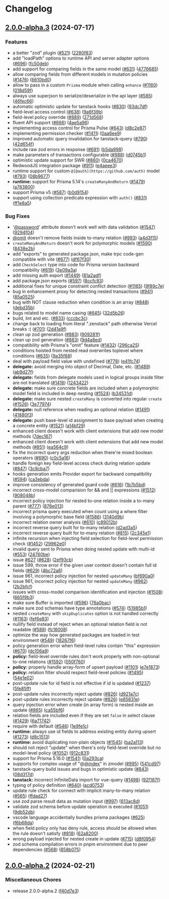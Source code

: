 # Changelog

## [2.0.0-alpha.3](https://github.com/Eliav2/zenstack/compare/v2.0.0-alpha.2...v2.0.0-alpha.3) (2024-07-17)


### Features

* a better "zod" plugin ([#521](https://github.com/Eliav2/zenstack/issues/521)) ([2280f83](https://github.com/Eliav2/zenstack/commit/2280f83cd7f1f597fddfd6ab0c99417200124452))
* add "loadPath" options to runtime API and server adapter options ([#696](https://github.com/Eliav2/zenstack/issues/696)) ([fc50deb](https://github.com/Eliav2/zenstack/commit/fc50deb6e70acc78dcb66b17e564a6fc84475970))
* add support for comparing fields in the same model ([#631](https://github.com/Eliav2/zenstack/issues/631)) ([4776685](https://github.com/Eliav2/zenstack/commit/477668579e3d95e7371ca752244ad2e319a96477))
* allow comparing fields from different models in mutation policies ([#1476](https://github.com/Eliav2/zenstack/issues/1476)) ([6610bd0](https://github.com/Eliav2/zenstack/commit/6610bd09f8d43b62b073044bb60a8a3cc40ef9e2))
* allow to pass in a custom `Prisma` module when calling `enhance` ([#1160](https://github.com/Eliav2/zenstack/issues/1160)) ([018d59f](https://github.com/Eliav2/zenstack/commit/018d59f58295cee4530b9650c49dc868251029dd))
* always use superjson to serialize/deserialize in the api layer ([#585](https://github.com/Eliav2/zenstack/issues/585)) ([46fec66](https://github.com/Eliav2/zenstack/commit/46fec666c3af971010c69e467f08f55830655441))
* automatic optimistic update for tanstack hooks ([#830](https://github.com/Eliav2/zenstack/issues/830)) ([93dc7df](https://github.com/Eliav2/zenstack/commit/93dc7df472427a4546ba71ec3703135d2d638ded))
* field-level access control ([#638](https://github.com/Eliav2/zenstack/issues/638)) ([9a6f39b](https://github.com/Eliav2/zenstack/commit/9a6f39bdb8940f7cef89fd7ee423658b8ed4c49f))
* field-level policy override ([#889](https://github.com/Eliav2/zenstack/issues/889)) ([271d568](https://github.com/Eliav2/zenstack/commit/271d568ad3695e85f216ad7a293d9b9e802e7aaa))
* fluent API support ([#666](https://github.com/Eliav2/zenstack/issues/666)) ([4ae5a96](https://github.com/Eliav2/zenstack/commit/4ae5a96ee2976dedbdb0b207f48c082c48b3f9ce))
* implementing access control for Prisma Pulse ([#643](https://github.com/Eliav2/zenstack/issues/643)) ([d8c2e87](https://github.com/Eliav2/zenstack/commit/d8c2e8717e5fd3facb177443c8ef1baec89a81d5))
* implementing permission checker ([#1411](https://github.com/Eliav2/zenstack/issues/1411)) ([0aa6ee9](https://github.com/Eliav2/zenstack/commit/0aa6ee961bab005705287184b670ae9a3a57f06d))
* improved automatic query invalidation for tanstack-query ([#790](https://github.com/Eliav2/zenstack/issues/790)) ([42d654f](https://github.com/Eliav2/zenstack/commit/42d654fcfaa40b09fde578db79792c69e1e3b908))
* include raw zod errors in response ([#691](https://github.com/Eliav2/zenstack/issues/691)) ([b5da998](https://github.com/Eliav2/zenstack/commit/b5da998b7fa11c19b85cebd0956803d854332b4d))
* make parameters of transactions configurable ([#988](https://github.com/Eliav2/zenstack/issues/988)) ([d0745b1](https://github.com/Eliav2/zenstack/commit/d0745b149a5ce6abfef546de0b9243ddc4f6e765))
* optimistic update support for SWR ([#860](https://github.com/Eliav2/zenstack/issues/860)) ([0ca4670](https://github.com/Eliav2/zenstack/commit/0ca46704f4c02b7d3e69470c68601835f426da59))
* RedwoodJS integration package ([#911](https://github.com/Eliav2/zenstack/issues/911)) ([e4aeee3](https://github.com/Eliav2/zenstack/commit/e4aeee32ae3a5ab1718fd1daa2f93043fb68a8d5))
* runtime support for custom `@[@auth](https://github.com/auth)` model ([#793](https://github.com/Eliav2/zenstack/issues/793)) ([08b9677](https://github.com/Eliav2/zenstack/commit/08b967735c938de1e770a2409c36c5a50173b01d))
* **runtime:** support for Prisma 5.14's `createManyAndReturn` ([#1479](https://github.com/Eliav2/zenstack/issues/1479)) ([a783800](https://github.com/Eliav2/zenstack/commit/a7838000ba509db6191c7ed93329eaaa02325692))
* support Prisma v5 ([#587](https://github.com/Eliav2/zenstack/issues/587)) ([b0d9154](https://github.com/Eliav2/zenstack/commit/b0d9154270a89c6c93c7a8f1aada85c413d16d6f))
* support using collection predicate expression with `auth()` ([#831](https://github.com/Eliav2/zenstack/issues/831)) ([ff1e8a5](https://github.com/Eliav2/zenstack/commit/ff1e8a5e98ec94337f08576a29ffbee07ba8fd88))


### Bug Fixes

* '[@password](https://github.com/password)' attribute doesn't work well with data validation ([#1547](https://github.com/Eliav2/zenstack/issues/1547)) ([9294f04](https://github.com/Eliav2/zenstack/commit/9294f04d4f0befba586e2f20a088707090724080))
* [@omit](https://github.com/omit) doesn't remove fields inside to-many relation ([#993](https://github.com/Eliav2/zenstack/issues/993)) ([a4d3f15](https://github.com/Eliav2/zenstack/commit/a4d3f15746269257bc7fb56332766e3f598e2996))
* `createManyAndReturn` doesn't work  for polymorphic models ([#1590](https://github.com/Eliav2/zenstack/issues/1590)) ([8438e2b](https://github.com/Eliav2/zenstack/commit/8438e2b4f7e1517d0f0f0682c5b400559afd66d6))
* add "exports" to generated package.json, make trpc code-gen compatible with vite ([#677](https://github.com/Eliav2/zenstack/issues/677)) ([df67f30](https://github.com/Eliav2/zenstack/commit/df67f301119db23e5048464de2f73bff1a2adffc))
* add `CheckSelect` type into code for Prisma version backward compatibility ([#619](https://github.com/Eliav2/zenstack/issues/619)) ([3e09a3a](https://github.com/Eliav2/zenstack/commit/3e09a3a6646ae0f6e393cc0f92991c9b5d0c4d29))
* add missing auth export ([#1449](https://github.com/Eliav2/zenstack/issues/1449)) ([81a2adf](https://github.com/Eliav2/zenstack/commit/81a2adfe43c958ffe1645d24bcfb119a3daf8edd))
* add package.json exports ([#597](https://github.com/Eliav2/zenstack/issues/597)) ([8ccfc93](https://github.com/Eliav2/zenstack/commit/8ccfc93ba8135ced89754fbd912a02fe11962a53))
* additional fixes for unique constraint conflict detection ([#1165](https://github.com/Eliav2/zenstack/issues/1165)) ([9f89c7e](https://github.com/Eliav2/zenstack/commit/9f89c7ea76adfa73406843e3c2f222ea0bfcb969))
* bug in enhancement proxy for detecting nested transactions ([#941](https://github.com/Eliav2/zenstack/issues/941)) ([85a0525](https://github.com/Eliav2/zenstack/commit/85a052594c447120ecc8123d30c7b098afcc8841))
* bug with NOT clause reduction when condition is an array ([#848](https://github.com/Eliav2/zenstack/issues/848)) ([debd35b](https://github.com/Eliav2/zenstack/commit/debd35b3531262c4df453653cbee10dc85baf222))
* bugs related to model name casing ([#645](https://github.com/Eliav2/zenstack/issues/645)) ([32d5b26](https://github.com/Eliav2/zenstack/commit/32d5b262cacdd03209a56027e4c2cbda1bc408c0))
* build, lint and etc. ([#833](https://github.com/Eliav2/zenstack/issues/833)) ([cccbc3c](https://github.com/Eliav2/zenstack/commit/cccbc3c82ad522d40bc76ad7b84b1305d378b1db))
* change back to loading from literal ".zenstack" path otherwise Vercel breaks :( ([#701](https://github.com/Eliav2/zenstack/issues/701)) ([2d41a9f](https://github.com/Eliav2/zenstack/commit/2d41a9fcffab2fa228356a5cc45b4c2ecd62fd63))
* clean up zod generation ([#883](https://github.com/Eliav2/zenstack/issues/883)) ([909281f](https://github.com/Eliav2/zenstack/commit/909281f8090734322c0cab09d0187b6b5e813c9a))
* clean up zod generation ([#883](https://github.com/Eliav2/zenstack/issues/883)) ([9d4a8ed](https://github.com/Eliav2/zenstack/commit/9d4a8ede7d42d1966fd5a12d64a5992092f4bc7d))
* compatibility with Prisma's "omit" feature ([#1432](https://github.com/Eliav2/zenstack/issues/1432)) ([296ca25](https://github.com/Eliav2/zenstack/commit/296ca259c8dd3e38fa988378df4a9e351a11b20b))
* conditions hoisted from nested read overwrites toplevel where conditions ([#635](https://github.com/Eliav2/zenstack/issues/635)) ([9a35f88](https://github.com/Eliav2/zenstack/commit/9a35f88c059ff4e616d1f54b1e0e01c3c5ce6e19))
* deal with payload field value with undefined ([#778](https://github.com/Eliav2/zenstack/issues/778)) ([e41fc74](https://github.com/Eliav2/zenstack/commit/e41fc747c5a8389d820820c5f8fd95ee13717160))
* **delegate:** avoid merging into object of Decimal, Date, etc. ([#1489](https://github.com/Eliav2/zenstack/issues/1489)) ([ab9d27f](https://github.com/Eliav2/zenstack/commit/ab9d27f669388764139eb42caeef1bb9f19c7524))
* **delegate:** fields from delegate models used in logical groups inside filter are not translated ([#1418](https://github.com/Eliav2/zenstack/issues/1418)) ([1243422](https://github.com/Eliav2/zenstack/commit/12434220a5328ec3885a35f7fc1481788fc536e2))
* **delegate:** make sure concrete fields are included when a polymorphic model field is included in deep nesting ([#1524](https://github.com/Eliav2/zenstack/issues/1524)) ([b34531d](https://github.com/Eliav2/zenstack/commit/b34531dcd47b875aae083d1a820aa896f3766c8b))
* **delegate:** make sure nested `createMany` is converted into regular `create` ([#1526](https://github.com/Eliav2/zenstack/issues/1526)) ([3e77974](https://github.com/Eliav2/zenstack/commit/3e77974c74cb33496d9568fa1d95727449e18522))
* **delegate:** null reference when reading an optional relation ([#1491](https://github.com/Eliav2/zenstack/issues/1491)) ([41880f3](https://github.com/Eliav2/zenstack/commit/41880f38d2ee71545aa2ce9f2e6ac8f5575c717d))
* **delegate:** push base-level id assignment to base payload when creating a concrete entity ([#1521](https://github.com/Eliav2/zenstack/issues/1521)) ([a14bf29](https://github.com/Eliav2/zenstack/commit/a14bf29de4d903c0a226a1604991dd760cbf8614))
* enhanced client doesn't work with client extensions that add new model methods ([7dec167](https://github.com/Eliav2/zenstack/commit/7dec167b8c3bb03c3cae57e6566b223bfce57cca))
* enhanced client doesn't work with client extensions that add new model methods ([#851](https://github.com/Eliav2/zenstack/issues/851)) ([ea564c9](https://github.com/Eliav2/zenstack/commit/ea564c93e9ca2a888c0e53216633d66c733f6beb))
* fix the incorrect query args reduction when there're mixed boolean operators ([#690](https://github.com/Eliav2/zenstack/issues/690)) ([c0c5a16](https://github.com/Eliav2/zenstack/commit/c0c5a164c50c15c8d1982f331cbcac4eae5138b7))
* handle foreign key field-level access check during relation update ([#847](https://github.com/Eliav2/zenstack/issues/847)) ([3c8cba7](https://github.com/Eliav2/zenstack/commit/3c8cba71b283d6029087971fc3b160892d0d143e))
* hooks generation emits Provider export for backward compatibility ([#594](https://github.com/Eliav2/zenstack/issues/594)) ([ca3ebda](https://github.com/Eliav2/zenstack/commit/ca3ebdae4e213d3901bb5834fd9ebf1217da94a7))
* improve consistency of generated guard code ([#616](https://github.com/Eliav2/zenstack/issues/616)) ([1b7b5bd](https://github.com/Eliav2/zenstack/commit/1b7b5bda3f5106d31b7f5e70be27158fb8217600))
* incorrect cross-model comparision for && and || expressions ([#1512](https://github.com/Eliav2/zenstack/issues/1512)) ([908048b](https://github.com/Eliav2/zenstack/commit/908048b01430ff6552e8df558d5b5905136ea5cc))
* incorrect policy injection for nested to-one relation inside a to-many parent ([#777](https://github.com/Eliav2/zenstack/issues/777)) ([876e013](https://github.com/Eliav2/zenstack/commit/876e01392112ed369cde37cb77ca983126f2d881))
* incorrect prisma query executed when count using a where filter involving a polymorphic base field ([#1586](https://github.com/Eliav2/zenstack/issues/1586)) ([3140d9b](https://github.com/Eliav2/zenstack/commit/3140d9bee91171665a8f1f69b8939a38643f9cb1))
* incorrect relation owner analysis ([#610](https://github.com/Eliav2/zenstack/issues/610)) ([c89012b](https://github.com/Eliav2/zenstack/commit/c89012bcb8d32588cc7f5a1df19088292e571cec))
* incorrect reverse query built for to-many relation ([d2ad3a5](https://github.com/Eliav2/zenstack/commit/d2ad3a59f93a74189c29d3ee2960fc887b14851c))
* incorrect reverse query built for to-many relation ([#815](https://github.com/Eliav2/zenstack/issues/815)) ([2c345e1](https://github.com/Eliav2/zenstack/commit/2c345e1d4fe7274b7a08c1178afccede1d694327))
* infinite recursion when injecting field selection for field-level permission check ([#1452](https://github.com/Eliav2/zenstack/issues/1452)) ([29962e0](https://github.com/Eliav2/zenstack/commit/29962e0b48a73ae6d42f43f2575048ba9cf6a953))
* invalid query sent to Prisma when doing nested update with multi-id ([#553](https://github.com/Eliav2/zenstack/issues/553)) ([24760be](https://github.com/Eliav2/zenstack/commit/24760be0f6286089c58df893ec1ae9c192ba17e2))
* issue [#627](https://github.com/Eliav2/zenstack/issues/627) ([#628](https://github.com/Eliav2/zenstack/issues/628)) ([2ef93cb](https://github.com/Eliav2/zenstack/commit/2ef93cb932e7aed6923cd3d7e69069d0c9ff161b))
* issue 599, throw error if the given user context doesn't contain full id fields ([#629](https://github.com/Eliav2/zenstack/issues/629)) ([4bc72a8](https://github.com/Eliav2/zenstack/commit/4bc72a8b93558059a80dc465dc408da33b0adba3))
* issue 961, incorrect policy injection for nested `updateMany` ([bf690a0](https://github.com/Eliav2/zenstack/commit/bf690a072771ab95907a8f56079c4f6aaf655849))
* issue 961, incorrect policy injection for nested `updateMany` ([#962](https://github.com/Eliav2/zenstack/issues/962)) ([2b2bfcf](https://github.com/Eliav2/zenstack/commit/2b2bfcff965f9a70ff2764e6fbc7613b6f061685))
* issues with cross-model comparison identification and injection ([#1508](https://github.com/Eliav2/zenstack/issues/1508)) ([665f9b3](https://github.com/Eliav2/zenstack/commit/665f9b33b58acc5170c4ccb8e73be525fbb89734))
* make sure Buffer is imported ([#596](https://github.com/Eliav2/zenstack/issues/596)) ([76a0bac](https://github.com/Eliav2/zenstack/commit/76a0bac9c63707baf34a072e398b63156c1e0640))
* make sure zod schemas have type annotations ([#574](https://github.com/Eliav2/zenstack/issues/574)) ([51985b1](https://github.com/Eliav2/zenstack/commit/51985b1279dca8e82a7275330a7b6597f37d15a4))
* nested `createMany` with `skipDuplicates` option is not handled correctly ([#1163](https://github.com/Eliav2/zenstack/issues/1163)) ([fef6e83](https://github.com/Eliav2/zenstack/commit/fef6e83a36f451f671ac2b7db1bc06e2e29faf43))
* nullify field instead of reject when an optional relation field is not readable ([#588](https://github.com/Eliav2/zenstack/issues/588)) ([fc16008](https://github.com/Eliav2/zenstack/commit/fc16008ba20aba18f39948f3ff13ec3bc79729e3))
* optimize the way how generated packages are loaded in test environment ([#549](https://github.com/Eliav2/zenstack/issues/549)) ([18267f6](https://github.com/Eliav2/zenstack/commit/18267f6377a926cc332bedab6cf74e8a9b9f2343))
* policy generation error when field-level rules contain "this" expression ([#670](https://github.com/Eliav2/zenstack/issues/670)) ([dc106a9](https://github.com/Eliav2/zenstack/commit/dc106a905f732c90c70f7622df5a1207b442e1ff))
* **policy:** field-level override rules don't work properly with non-optional to-one relations ([#1592](https://github.com/Eliav2/zenstack/issues/1592)) ([050f760](https://github.com/Eliav2/zenstack/commit/050f7600f59c7d9e02e18cfe25545ae737c2bdba))
* **policy:** properly handle array-form of upsert payload ([#1101](https://github.com/Eliav2/zenstack/issues/1101)) ([e7e1873](https://github.com/Eliav2/zenstack/commit/e7e1873744ac2d48e118ae48b23e10723d16db44))
* **policy:** relation filter should respect field-level policies ([#1495](https://github.com/Eliav2/zenstack/issues/1495)) ([54e1e02](https://github.com/Eliav2/zenstack/commit/54e1e02839c4f010e21fa50c48289f872d8ae0eb))
* post-update rule for id field is not effective if id is updated ([#1237](https://github.com/Eliav2/zenstack/issues/1237)) ([5fe85ff](https://github.com/Eliav2/zenstack/commit/5fe85ffa50d012c65db542602448d5522b71ef9b))
* post-update rules incorrectly reject update ([#826](https://github.com/Eliav2/zenstack/issues/826)) ([d921a7c](https://github.com/Eliav2/zenstack/commit/d921a7ca6bef0341ccf5bc50e195156695129e7f))
* post-update rules incorrectly reject update ([#826](https://github.com/Eliav2/zenstack/issues/826)) ([e85831e](https://github.com/Eliav2/zenstack/commit/e85831e98d08a433febb5a8fecf8d539150ced08))
* query injection error when create (in array form) is nested inside an update ([#865](https://github.com/Eliav2/zenstack/issues/865)) ([ca55bf6](https://github.com/Eliav2/zenstack/commit/ca55bf61edff7a67765cd8a9eac2b97daaf33506))
* relation fields are included even if they are set `false` in select clause ([#1429](https://github.com/Eliav2/zenstack/issues/1429)) ([6a71742](https://github.com/Eliav2/zenstack/commit/6a717428d3d0176eb3651b488fe0660895dab14d))
* require with default ([#546](https://github.com/Eliav2/zenstack/issues/546)) ([1e9fe1c](https://github.com/Eliav2/zenstack/commit/1e9fe1cfcf50b691bf788021b8a460b1f3ecb29e))
* **runtime:** always use id fields to address existing entity during upsert ([#1273](https://github.com/Eliav2/zenstack/issues/1273)) ([d8c1513](https://github.com/Eliav2/zenstack/commit/d8c15135a7edb75b459b6f5f1736e5fa2d96a9fa))
* **runtime:** avoid duplicating non-plain objects ([#1545](https://github.com/Eliav2/zenstack/issues/1545)) ([ba2a113](https://github.com/Eliav2/zenstack/commit/ba2a113126bad4f2719e60b0a6b23df4125a562d))
* should not reject "update" when there's only field-level override but no model-level policy ([#1052](https://github.com/Eliav2/zenstack/issues/1052)) ([912c831](https://github.com/Eliav2/zenstack/commit/912c83176a57ae2e2397c0aab68c0299a6115025))
* support for Prisma 5.16.0 ([#1541](https://github.com/Eliav2/zenstack/issues/1541)) ([0a293ca](https://github.com/Eliav2/zenstack/commit/0a293ca0afebee621848463e05408a39dfa934e2))
* supports for complex usage of "@[@index](https://github.com/index)" in zmodel ([#995](https://github.com/Eliav2/zenstack/issues/995)) ([541cd97](https://github.com/Eliav2/zenstack/commit/541cd973081cbbf2d9e2e571ee8f971bc859150c))
* tanstack-query build issues and bugs in optimistic update ([#843](https://github.com/Eliav2/zenstack/issues/843)) ([08d317d](https://github.com/Eliav2/zenstack/commit/08d317d150b99fc38b8e5fb56bb4ab27fe1b4470))
* **tanstack:** incorrect InfiniteData import for vue-query ([#1498](https://github.com/Eliav2/zenstack/issues/1498)) ([92f187f](https://github.com/Eliav2/zenstack/commit/92f187f9190517df5baca795f12386c12c6694e9))
* typing of policy definition ([#640](https://github.com/Eliav2/zenstack/issues/640)) ([acd0753](https://github.com/Eliav2/zenstack/commit/acd075392a2237e12ef88a55f13de701e172f57d))
* update rule check for connect with implicit many-to-many relation ([#565](https://github.com/Eliav2/zenstack/issues/565)) ([ffdad27](https://github.com/Eliav2/zenstack/commit/ffdad2713e71071b53ac3fd13b82b38673d7b6f6))
* use zod parse result data as mutation input ([#997](https://github.com/Eliav2/zenstack/issues/997)) ([613ac8d](https://github.com/Eliav2/zenstack/commit/613ac8d2cd638272bcc7b24e0fb96e60c0d43acc))
* validate zod schema before update operation is executed ([#1051](https://github.com/Eliav2/zenstack/issues/1051)) ([9db52db](https://github.com/Eliav2/zenstack/commit/9db52dbb77650d7c99380308803b7b4b4b7ae42d))
* vscode language accidentally bundles prisma packages  ([#625](https://github.com/Eliav2/zenstack/issues/625)) ([f6b68da](https://github.com/Eliav2/zenstack/commit/f6b68dabc9e089230bc6d8f8e802e8fbc43a8a69))
* when field policy only has deny rule, access should be allowed when the rule doesn't satisfy ([#818](https://github.com/Eliav2/zenstack/issues/818)) ([62a8200](https://github.com/Eliav2/zenstack/commit/62a82001cde1c8e0ac598035b8df77b9049fabaa))
* wrong payload injected for nested create in update ([#715](https://github.com/Eliav2/zenstack/issues/715)) ([d8f0954](https://github.com/Eliav2/zenstack/commit/d8f0954fc15b6ea3df033a7c5fea414ff4aba8c9))
* zod schema compilation errors in pnpm environment due to peer dependencies ([#568](https://github.com/Eliav2/zenstack/issues/568)) ([858b075](https://github.com/Eliav2/zenstack/commit/858b075ca193ae26673aaefc052cc7c029a26c08))

## [2.0.0-alpha.2](https://github.com/zenstackhq/zenstack/compare/v2.0.0-alpha.1...v2.0.0-alpha.2) (2024-02-21)


### Miscellaneous Chores

* release 2.0.0-alpha.2 ([f40d7e3](https://github.com/zenstackhq/zenstack/commit/f40d7e3718d4210137a2e131d28b5491d065b914))
